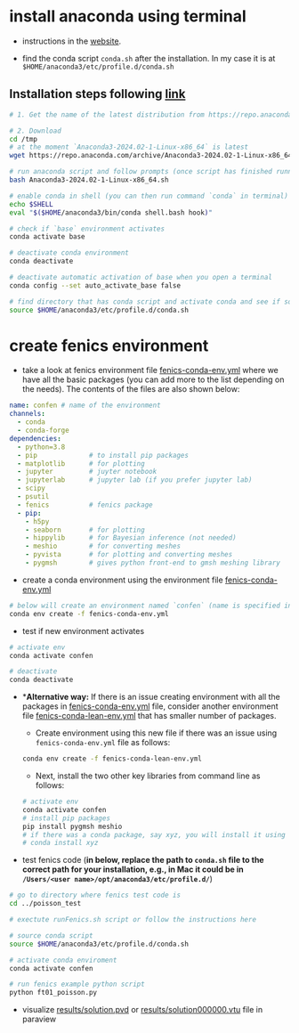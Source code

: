 # install anaconda using terminal

- instructions in the [website](https://www.digitalocean.com/community/tutorials/how-to-install-anaconda-on-ubuntu-18-04-quickstart).

- find the conda script `conda.sh` after the installation. In my case it is at `$HOME/anaconda3/etc/profile.d/conda.sh`

## Installation steps following [link](https://www.digitalocean.com/community/tutorials/how-to-install-anaconda-on-ubuntu-18-04-quickstart)

```sh
# 1. Get the name of the latest distribution from https://repo.anaconda.com/archive/

# 2. Download 
cd /tmp
# at the moment `Anaconda3-2024.02-1-Linux-x86_64` is latest
wget https://repo.anaconda.com/archive/Anaconda3-2024.02-1-Linux-x86_64.sh

# run anaconda script and follow prompts (once script has finished running, at the end it will show the path where conda is installed; usually it is at ${HOME}/anaconda3)
bash Anaconda3-2024.02-1-Linux-x86_64.sh

# enable conda in shell (you can then run command `conda` in terminal)
echo $SHELL
eval "$($HOME/anaconda3/bin/conda shell.bash hook)"

# check if `base` environment activates
conda activate base

# deactivate conda environment
conda deactivate

# deactivate automatic activation of base when you open a terminal
conda config --set auto_activate_base false

# find directory that has conda script and activate conda and see if source works
source $HOME/anaconda3/etc/profile.d/conda.sh
```

# create fenics environment

- take a look at fenics environment file [fenics-conda-env.yml](fenics-conda-env.yml) where we have all the basic packages (you can add more to the list depending on the needs). The contents of the files are also shown below:
```yml
name: confen # name of the environment
channels:
  - conda
  - conda-forge
dependencies:
  - python=3.8
  - pip             # to install pip packages
  - matplotlib      # for plotting
  - jupyter         # juyter notebook
  - jupyterlab      # jupyter lab (if you prefer jupyter lab)
  - scipy
  - psutil
  - fenics          # fenics package
  - pip:
    - h5py
    - seaborn       # for plotting
    - hippylib      # for Bayesian inference (not needed)
    - meshio        # for converting meshes
    - pyvista       # for plotting and converting meshes
    - pygmsh        # gives python front-end to gmsh meshing library
```

- create a conda environment using the environment file [fenics-conda-env.yml](fenics-conda-env.yml)
```sh
# below will create an environment named `confen` (name is specified in the environment file `fenics-conda-env.yml`)
conda env create -f fenics-conda-env.yml 
```

- test if new environment activates
```sh
# activate env
conda activate confen

# deactivate
conda deactivate
```


- ***Alternative way:** If there is an issue creating environment with all the packages in [fenics-conda-env.yml](fenics-conda-env.yml) file, consider another environment file [fenics-conda-lean-env.yml](fenics-conda-lean-env.yml) that has smaller number of packages. 
  - Create environment using this new file if there was an issue using `fenics-conda-env.yml` file as follows:
  ```sh
  conda env create -f fenics-conda-lean-env.yml 
  ```
  - Next, install the two other key libraries from command line as follows:
  ```sh
  # activate env
  conda activate confen
  # install pip packages
  pip install pygmsh meshio
  # if there was a conda package, say xyz, you will install it using
  # conda install xyz
  ```

- test fenics code (**in below, replace the path to `conda.sh` file to the correct path for your installation, e.g., in Mac it could be in `/Users/<user name>/opt/anaconda3/etc/profile.d/`**)
```sh
# go to directory where fenics test code is
cd ../poisson_test

# exectute runFenics.sh script or follow the instructions here

# source conda script
source $HOME/anaconda3/etc/profile.d/conda.sh

# activate conda enviroment
conda activate confen

# run fenics example python script
python ft01_poisson.py
```

- visualize [results/solution.pvd](results/solution.pvd) or [results/solution000000.vtu](results/solution000000.vtu) file in paraview

